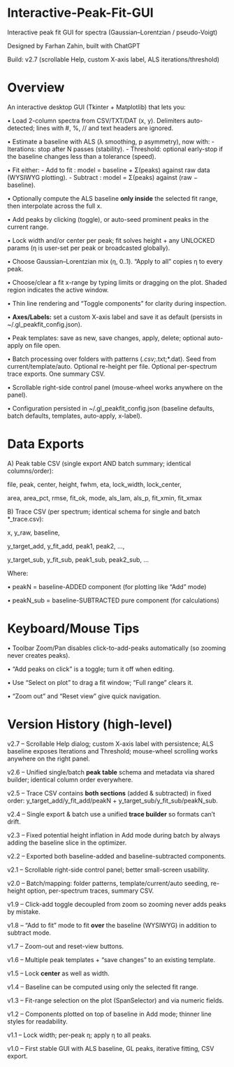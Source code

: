 # Interactive-Peak-Fit-GUI
Interactive peak fit GUI for spectra (Gaussian–Lorentzian / pseudo-Voigt)

Designed by Farhan Zahin, 
built with ChatGPT

Build: v2.7 (scrollable Help, custom X-axis label, ALS iterations/threshold)

Overview
========
An interactive desktop GUI (Tkinter + Matplotlib) that lets you:

• Load 2-column spectra from CSV/TXT/DAT (x, y). Delimiters auto-detected; lines with #, %, // and text headers are ignored.

• Estimate a baseline with ALS (λ smoothing, p asymmetry), now with:
    - Iterations: stop after N passes (stability).
    - Threshold: optional early-stop if the baseline changes less than a tolerance (speed).

• Fit either:
    - Add to fit  : model = baseline + Σ(peaks) against raw data (WYSIWYG plotting).
    - Subtract    : model = Σ(peaks) against (raw − baseline).

• Optionally compute the ALS baseline **only inside** the selected fit range, then interpolate across the full x.

• Add peaks by clicking (toggle), or auto-seed prominent peaks in the current range.

• Lock width and/or center per peak; fit solves height + any UNLOCKED params (η is user-set per peak or broadcasted globally).

• Choose Gaussian–Lorentzian mix (η, 0..1). “Apply to all” copies η to every peak.

• Choose/clear a fit x-range by typing limits or dragging on the plot. Shaded region indicates the active window.

• Thin line rendering and “Toggle components” for clarity during inspection.

• **Axes/Labels:** set a custom X-axis label and save it as default (persists in ~/.gl_peakfit_config.json).

• Peak templates: save as new, save changes, apply, delete; optional auto-apply on file open.

• Batch processing over folders with patterns (*.csv;*.txt;*.dat). Seed from current/template/auto. Optional re-height per file. Optional per-spectrum trace exports. One summary CSV.

• Scrollable right-side control panel (mouse-wheel works anywhere on the panel).

• Configuration persisted in ~/.gl_peakfit_config.json (baseline defaults, batch defaults, templates, auto-apply, x-label).

Data Exports
============
A) Peak table CSV (single export AND batch summary; identical columns/order):

  file, peak, center, height, fwhm, eta, lock_width, lock_center,

  area, area_pct, rmse, fit_ok, mode, als_lam, als_p, fit_xmin, fit_xmax

B) Trace CSV (per spectrum; identical schema for single and batch *_trace.csv):

  x, y_raw, baseline,

  y_target_add, y_fit_add, peak1, peak2, …,

  y_target_sub, y_fit_sub, peak1_sub, peak2_sub, …

Where:

  • peakN     = baseline-ADDED component (for plotting like “Add” mode)

  • peakN_sub = baseline-SUBTRACTED pure component (for calculations)

Keyboard/Mouse Tips
===================

• Toolbar Zoom/Pan disables click-to-add-peaks automatically (so zooming never creates peaks).

• “Add peaks on click” is a toggle; turn it off when editing.

• Use “Select on plot” to drag a fit window; “Full range” clears it.

• “Zoom out” and “Reset view” give quick navigation.

Version History (high-level)
============================

v2.7  – Scrollable Help dialog; custom X-axis label with persistence; ALS baseline exposes Iterations and Threshold; mouse-wheel scrolling works anywhere on the right panel.

v2.6  – Unified single/batch **peak table** schema and metadata via shared builder; identical column order everywhere.

v2.5  – Trace CSV contains **both sections** (added & subtracted) in fixed order: y_target_add/y_fit_add/peakN + y_target_sub/y_fit_sub/peakN_sub.

v2.4  – Single export & batch use a unified **trace builder** so formats can’t drift.

v2.3  – Fixed potential height inflation in Add mode during batch by always adding the baseline slice in the optimizer.

v2.2  – Exported both baseline-added and baseline-subtracted components.

v2.1  – Scrollable right-side control panel; better small-screen usability.

v2.0  – Batch/mapping: folder patterns, template/current/auto seeding, re-height option, per-spectrum traces, summary CSV.

v1.9  – Click-add toggle decoupled from zoom so zooming never adds peaks by mistake.

v1.8  – “Add to fit” mode to fit **over** the baseline (WYSIWYG) in addition to subtract mode.

v1.7  – Zoom-out and reset-view buttons.

v1.6  – Multiple peak templates + “save changes” to an existing template.

v1.5  – Lock **center** as well as width.

v1.4  – Baseline can be computed using only the selected fit range.

v1.3  – Fit-range selection on the plot (SpanSelector) and via numeric fields.

v1.2  – Components plotted on top of baseline in Add mode; thinner line styles for readability.

v1.1  – Lock width; per-peak η; apply η to all peaks.

v1.0  – First stable GUI with ALS baseline, GL peaks, iterative fitting, CSV export.
